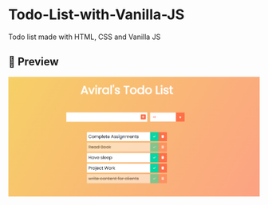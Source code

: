 # Todo-List-with-Vanilla-JS
Todo list made with HTML, CSS and Vanilla JS

## 	:camera_flash: Preview
![preview](./preview.png)
